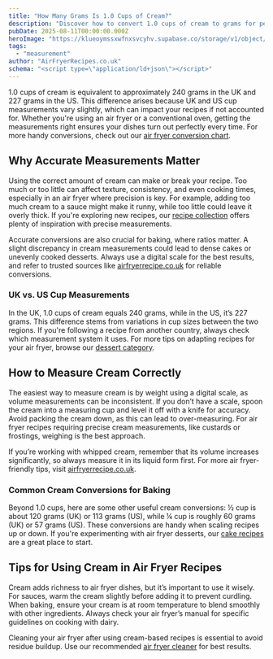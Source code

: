 ```yaml
---
title: "How Many Grams Is 1.0 Cups of Cream?"
description: "Discover how to convert 1.0 cups of cream to grams for perfect baking and cooking every time. Get accurate measurements now!"
pubDate: 2025-08-11T00:00:00.000Z
heroImage: "https://klueoymssxwfnxsvcyhv.supabase.co/storage/v1/object/public/md/how-many-grams-is-1-cup-of-cream-2cae3d56.webp"
tags:
  - "measurement"
author: "AirFryerRecipes.co.uk"
schema: "<script type=\"application/ld+json\"></script>"
---
```


<p>1.0 cups of cream is equivalent to approximately 240 grams in the UK and 227 grams in the US. This difference arises because UK and US cup measurements vary slightly, which can impact your recipes if not accounted for. Whether you're using an air fryer or a conventional oven, getting the measurements right ensures your dishes turn out perfectly every time. For more handy conversions, check out our <a href=https://www.airfryerrecipe.co.uk/air-fryer-conversion-chart>air fryer conversion chart</a>.</p>

<h2>Why Accurate Measurements Matter</h2>  
<p>Using the correct amount of cream can make or break your recipe. Too much or too little can affect texture, consistency, and even cooking times, especially in an air fryer where precision is key. For example, adding too much cream to a sauce might make it runny, while too little could leave it overly thick. If you're exploring new recipes, our <a href=https://www.airfryerrecipe.co.uk/recipes>recipe collection</a> offers plenty of inspiration with precise measurements.</p>  

<p>Accurate conversions are also crucial for baking, where ratios matter. A slight discrepancy in cream measurements could lead to dense cakes or unevenly cooked desserts. Always use a digital scale for the best results, and refer to trusted sources like <a href=https://www.airfryerrecipe.co.uk>airfryerrecipe.co.uk</a> for reliable conversions.</p>  

<h3>UK vs. US Cup Measurements</h3>  
<p>In the UK, 1.0 cups of cream equals 240 grams, while in the US, it’s 227 grams. This difference stems from variations in cup sizes between the two regions. If you're following a recipe from another country, always check which measurement system it uses. For more tips on adapting recipes for your air fryer, browse our <a href=https://www.airfryerrecipe.co.uk/recipe-category/dessert>dessert category</a>.</p>  

<h2>How to Measure Cream Correctly</h2>  
<p>The easiest way to measure cream is by weight using a digital scale, as volume measurements can be inconsistent. If you don’t have a scale, spoon the cream into a measuring cup and level it off with a knife for accuracy. Avoid packing the cream down, as this can lead to over-measuring. For air fryer recipes requiring precise cream measurements, like custards or frostings, weighing is the best approach.</p>  

<p>If you’re working with whipped cream, remember that its volume increases significantly, so always measure it in its liquid form first. For more air fryer-friendly tips, visit <a href=https://www.airfryerrecipe.co.uk>airfryerrecipe.co.uk</a>.</p>  

<h3>Common Cream Conversions for Baking</h3>  
<p>Beyond 1.0 cups, here are some other useful cream conversions: ½ cup is about 120 grams (UK) or 113 grams (US), while ¼ cup is roughly 60 grams (UK) or 57 grams (US). These conversions are handy when scaling recipes up or down. If you're experimenting with air fryer desserts, our <a href=https://www.airfryerrecipe.co.uk/recipe-category/cakes>cake recipes</a> are a great place to start.</p>  

<h2>Tips for Using Cream in Air Fryer Recipes</h2>  
<p>Cream adds richness to air fryer dishes, but it’s important to use it wisely. For sauces, warm the cream slightly before adding it to prevent curdling. When baking, ensure your cream is at room temperature to blend smoothly with other ingredients. Always check your air fryer’s manual for specific guidelines on cooking with dairy.</p>  

<p>Cleaning your air fryer after using cream-based recipes is essential to avoid residue buildup. Use our recommended <a href=https://www.airfryerrecipe.co.uk/air-fryer-cleaner>air fryer cleaner</a> for best results.</p>